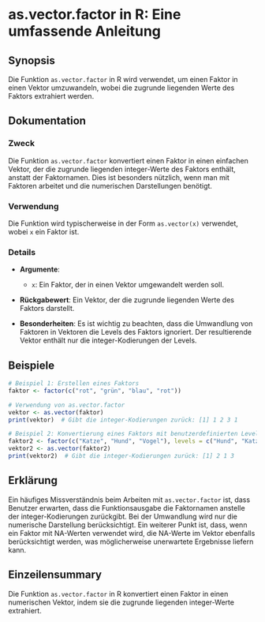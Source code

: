 <!--
Meta Description: # as.vector.factor in R: Eine umfassende Anleitung ## Synopsis Die Funktion `as.vector.factor` in R wird verwendet, um einen Faktor in einen Vektor um...
Meta Keywords: die, vector, vektor, der, factor
-->

# as.vector.factor in R: Eine umfassende Anleitung

## Synopsis
Die Funktion `as.vector.factor` in R wird verwendet, um einen Faktor in einen Vektor umzuwandeln, wobei die zugrunde liegenden Werte des Faktors extrahiert werden.

## Dokumentation
### Zweck
Die Funktion `as.vector.factor` konvertiert einen Faktor in einen einfachen Vektor, der die zugrunde liegenden integer-Werte des Faktors enthält, anstatt der Faktornamen. Dies ist besonders nützlich, wenn man mit Faktoren arbeitet und die numerischen Darstellungen benötigt.

### Verwendung
Die Funktion wird typischerweise in der Form `as.vector(x)` verwendet, wobei `x` ein Faktor ist. 

### Details
- **Argumente**: 
  - `x`: Ein Faktor, der in einen Vektor umgewandelt werden soll.
  
- **Rückgabewert**: Ein Vektor, der die zugrunde liegenden Werte des Faktors darstellt.
  
- **Besonderheiten**: Es ist wichtig zu beachten, dass die Umwandlung von Faktoren in Vektoren die Levels des Faktors ignoriert. Der resultierende Vektor enthält nur die integer-Kodierungen der Levels.

## Beispiele
```R
# Beispiel 1: Erstellen eines Faktors
faktor <- factor(c("rot", "grün", "blau", "rot"))

# Verwendung von as.vector.factor
vektor <- as.vector(faktor)
print(vektor)  # Gibt die integer-Kodierungen zurück: [1] 1 2 3 1

# Beispiel 2: Konvertierung eines Faktors mit benutzerdefinierten Levels
faktor2 <- factor(c("Katze", "Hund", "Vogel"), levels = c("Hund", "Katze", "Vogel"))
vektor2 <- as.vector(faktor2)
print(vektor2)  # Gibt die integer-Kodierungen zurück: [1] 2 1 3
```

## Erklärung
Ein häufiges Missverständnis beim Arbeiten mit `as.vector.factor` ist, dass Benutzer erwarten, dass die Funktionsausgabe die Faktornamen anstelle der integer-Kodierungen zurückgibt. Bei der Umwandlung wird nur die numerische Darstellung berücksichtigt. Ein weiterer Punkt ist, dass, wenn ein Faktor mit NA-Werten verwendet wird, die NA-Werte im Vektor ebenfalls berücksichtigt werden, was möglicherweise unerwartete Ergebnisse liefern kann.

## Einzeilensummary
Die Funktion `as.vector.factor` in R konvertiert einen Faktor in einen numerischen Vektor, indem sie die zugrunde liegenden integer-Werte extrahiert.